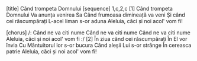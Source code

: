 [title] Când trompeta Domnului
[sequence] 1,c,2,c
[1]
Când trompeta Domnului
Va anunța venirea Sa
Când frumoasa dimineață va veni
Și când cei răscumpărați
L-acel liman s-or aduna
Aleluia, căci și noi acol' vom fi!

[chorus]
/: Când ne va citi nume
Când ne va citi nume
Când ne va citi nume
Aleluia, căci și noi acol' vom fi :/
[2]
În ziua când cei răscumpărați
În El vor învia
Cu Mântuitorul lor s-or bucura
Când aleșii Lui s-or strânge
În cereasca patrie
Aleluia, căci și noi acol' vom fi!

